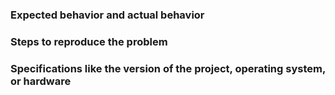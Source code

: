 ### Expected behavior and actual behavior


### Steps to reproduce the problem


### Specifications like the version of the project, operating system, or hardware
